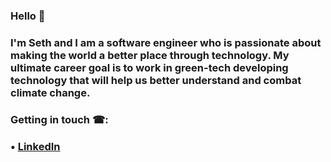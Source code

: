 ### Hello 👋 
### I'm Seth and I am a software engineer who is passionate about making the world a better place through technology. My ultimate career goal is to work in green-tech developing technology that will help us better understand and combat climate change.

### Getting in touch ☎:
###  • [LinkedIn](https://www.linkedin.com/in/seth-bradshaw/) 
<!--
**seth-bradshaw/seth-bradshaw** is a ✨ _special_ ✨ repository because its `README.md` (this file) appears on your GitHub profile.

Here are some ideas to get you started:

- 🔭 I’m currently working on ...
- 🌱 I’m currently learning ...
- 👯 I’m looking to collaborate on ...
- 🤔 I’m looking for help with ...
- 💬 Ask me about ...
- 📫 How to reach me: ...
- 😄 Pronouns: ...
- ⚡ Fun fact: ...
-->
